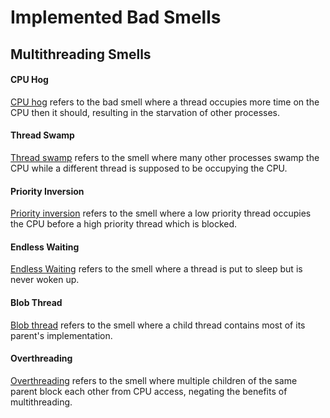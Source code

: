 # Implemented Bad Smells

## Multithreading Smells
#### CPU Hog
[CPU hog](CPU-Hog/) refers to the bad smell where a thread occupies more time on the CPU then it should, resulting in the starvation of other processes.
#### Thread Swamp
[Thread swamp](Thread-Swamp) refers to the smell where many other processes swamp the CPU while a different thread is supposed to be occupying the CPU.
#### Priority Inversion
[Priority inversion](Priority-Inversion/) refers to the smell where a low priority thread occupies the CPU before a high priority thread which is blocked.
#### Endless Waiting
[Endless Waiting](Endless-Waiting/) refers to the smell where a thread is put to sleep but is never woken up.
#### Blob Thread
[Blob thread](Blob-Thread/) refers to the smell where a child thread contains most of its parent's implementation.
#### Overthreading
[Overthreading](Overthreading/) refers to the smell where multiple children of the same parent block each other from CPU access, negating the benefits of multithreading.
